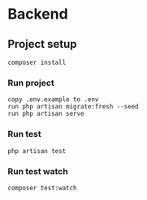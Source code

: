 # Backend

## Project setup
```
composer install
```

### Run project
```
copy .env.example to .env
run php artisan migrate:fresh --seed
run php artisan serve
```

### Run test
```
php artisan test
```

### Run test watch
```
composer test:watch
```
